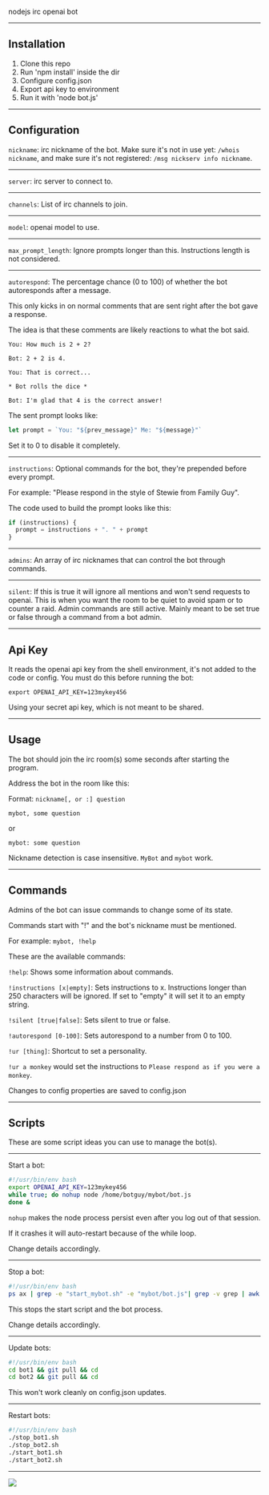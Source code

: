 nodejs irc openai bot

---

## Installation

1) Clone this repo
1) Run 'npm install' inside the dir
1) Configure config.json
1) Export api key to environment
1) Run it with 'node bot.js'

---

## Configuration

`nickname`: irc nickname of the bot. 
Make sure it's not in use yet: `/whois nickname`,
and make sure it's not registered: `/msg nickserv info nickname`.

---

`server`: irc server to connect to.

---

`channels`: List of irc channels to join.

---

`model`: openai model to use.

---

`max_prompt_length`: Ignore prompts longer than this. Instructions length is not considered.

---

`autorespond`: The percentage chance (0 to 100) of whether the bot autoresponds after a message.

This only kicks in on normal comments that are sent right after the bot gave a response.

The idea is that these comments are likely reactions to what the bot said.

```
You: How much is 2 + 2?

Bot: 2 + 2 is 4.

You: That is correct...

* Bot rolls the dice *

Bot: I'm glad that 4 is the correct answer! 
```

The sent prompt looks like:

```js
let prompt = `You: "${prev_message}" Me: "${message}"`
```

Set it to 0 to disable it completely.

---

`instructions`: Optional commands for the bot, they're prepended before every prompt.

For example: "Please respond in the style of Stewie from Family Guy".

The code used to build the prompt looks like this:

```js
if (instructions) {
  prompt = instructions + ". " + prompt
}
```

---

`admins`: An array of irc nicknames that can control the bot through commands.

---

`silent`: If this is true it will ignore all mentions and won't send requests to openai. 
This is when you want the room to be quiet to avoid spam or to counter a raid. 
Admin commands are still active. Mainly meant to be set true or false through a command from a bot admin.

---

## Api Key

It reads the openai api key from the shell environment, it's not added to the code or config. You must do this before running the bot:

`export OPENAI_API_KEY=123mykey456`

Using your secret api key, which is not meant to be shared.

---

## Usage

The bot should join the irc room(s) some seconds after starting the program.

Address the bot in the room like this:

Format: `nickname[, or :] question`

`mybot, some question`

or 

`mybot: some question`

Nickname detection is case insensitive. `MyBot` and `mybot` work.

---

## Commands

Admins of the bot can issue commands to change some of its state.

Commands start with "!" and the bot's nickname must be mentioned.

For example: `mybot, !help`

These are the available commands:

`!help`: Shows some information about commands.

`!instructions [x|empty]`: Sets instructions to x.
Instructions longer than 250 characters will be ignored.
If set to "empty" it will set it to an empty string.

`!silent [true|false]`: Sets silent to true or false.

`!autorespond [0-100]`: Sets autorespond to a number from 0 to 100.

`!ur [thing]`: Shortcut to set a personality.

`!ur a monkey` would set the instructions to `Please respond as if you were a monkey`.

Changes to config properties are saved to config.json

---

## Scripts

These are some script ideas you can use to manage the bot(s).

---

Start a bot:

```bash
#!/usr/bin/env bash
export OPENAI_API_KEY=123mykey456
while true; do nohup node /home/botguy/mybot/bot.js
done &
```

`nohup` makes the node process persist even after you log out of that session.

If it crashes it will auto-restart because of the while loop.

Change details accordingly.

---

Stop a bot:

```bash
#!/usr/bin/env bash
ps ax | grep -e "start_mybot.sh" -e "mybot/bot.js"| grep -v grep | awk '{print $1}' | xargs kill
```

This stops the start script and the bot process.

Change details accordingly.

--- 

Update bots:

```bash
#!/usr/bin/env bash
cd bot1 && git pull && cd
cd bot2 && git pull && cd
```

This won't work cleanly on config.json updates.

---

Restart bots:

```bash
#!/usr/bin/env bash
./stop_bot1.sh
./stop_bot2.sh
./start_bot1.sh
./start_bot2.sh
```

---

![](https://i.imgur.com/H9yo8Jt.jpg)